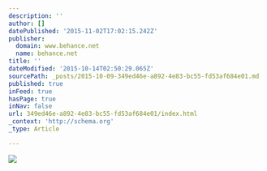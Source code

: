```yaml
---
description: ''
author: []
datePublished: '2015-11-02T17:02:15.242Z'
publisher:
  domain: www.behance.net
  name: behance.net
title: ''
dateModified: '2015-10-14T02:50:29.065Z'
sourcePath: _posts/2015-10-09-349ed46e-a892-4e83-bc55-fd53af684e01.md
published: true
inFeed: true
hasPage: true
inNav: false
url: 349ed46e-a892-4e83-bc55-fd53af684e01/index.html
_context: 'http://schema.org'
_type: Article

---
```

![](https://mir-s3-cdn-cf.behance.net/projects/404/20326265.5434366526990.png)
